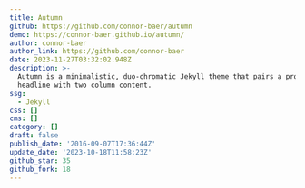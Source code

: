 ```yaml
---
title: Autumn
github: https://github.com/connor-baer/autumn
demo: https://connor-baer.github.io/autumn/
author: connor-baer
author_link: https://github.com/connor-baer
date: 2023-11-27T03:32:02.948Z
description: >-
  Autumn is a minimalistic, duo-chromatic Jekyll theme that pairs a prominent
  headline with two column content.
ssg:
  - Jekyll
css: []
cms: []
category: []
draft: false
publish_date: '2016-09-07T17:36:44Z'
update_date: '2023-10-18T11:58:23Z'
github_star: 35
github_fork: 18
---
```

